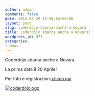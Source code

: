 ```yaml
---
author: admin
comments: false
date: 2013-03-29 17:59:16+00:00
layout: post
slug: coderdojo-sbarca-anche-a-novara
title: Coderdojo sbarca anche a Novara!
wordpress_id: 477
categories:
- News
---
```


Coderdojo sbarca anche a Novara.

La prima data il 20 Aprile!

Per Info e registrazioni[ clicca qui](//coderdojo-gallug-1.eventbrite.it/?ref=fb)

[![coderdojologo](//coderdojomilano.it/wp-content/uploads/2013/03/coderdojologo.jpg)](//coderdojomilano.it/wp-content/uploads/2013/03/coderdojologo.jpg)
